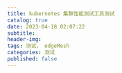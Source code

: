 ```yaml
---
title: kubernetes 集群性能测试工具测试
catalog: true
date: 2023-04-18 02:07:22
subtitle:
header-img:
tags: 测试， edgeMesh
categories: 测试
published: false
---
```


# 